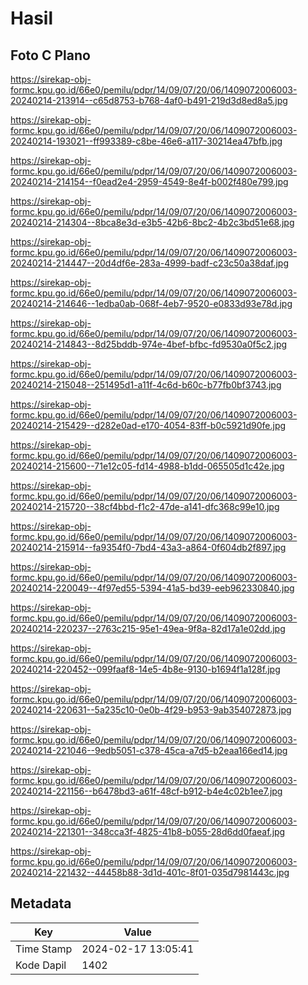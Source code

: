 # Hasil

## Foto C Plano

https://sirekap-obj-formc.kpu.go.id/66e0/pemilu/pdpr/14/09/07/20/06/1409072006003-20240214-213914--c65d8753-b768-4af0-b491-219d3d8ed8a5.jpg

https://sirekap-obj-formc.kpu.go.id/66e0/pemilu/pdpr/14/09/07/20/06/1409072006003-20240214-193021--ff993389-c8be-46e6-a117-30214ea47bfb.jpg

https://sirekap-obj-formc.kpu.go.id/66e0/pemilu/pdpr/14/09/07/20/06/1409072006003-20240214-214154--f0ead2e4-2959-4549-8e4f-b002f480e799.jpg

https://sirekap-obj-formc.kpu.go.id/66e0/pemilu/pdpr/14/09/07/20/06/1409072006003-20240214-214304--8bca8e3d-e3b5-42b6-8bc2-4b2c3bd51e68.jpg

https://sirekap-obj-formc.kpu.go.id/66e0/pemilu/pdpr/14/09/07/20/06/1409072006003-20240214-214447--20d4df6e-283a-4999-badf-c23c50a38daf.jpg

https://sirekap-obj-formc.kpu.go.id/66e0/pemilu/pdpr/14/09/07/20/06/1409072006003-20240214-214646--1edba0ab-068f-4eb7-9520-e0833d93e78d.jpg

https://sirekap-obj-formc.kpu.go.id/66e0/pemilu/pdpr/14/09/07/20/06/1409072006003-20240214-214843--8d25bddb-974e-4bef-bfbc-fd9530a0f5c2.jpg

https://sirekap-obj-formc.kpu.go.id/66e0/pemilu/pdpr/14/09/07/20/06/1409072006003-20240214-215048--251495d1-a11f-4c6d-b60c-b77fb0bf3743.jpg

https://sirekap-obj-formc.kpu.go.id/66e0/pemilu/pdpr/14/09/07/20/06/1409072006003-20240214-215429--d282e0ad-e170-4054-83ff-b0c5921d90fe.jpg

https://sirekap-obj-formc.kpu.go.id/66e0/pemilu/pdpr/14/09/07/20/06/1409072006003-20240214-215600--71e12c05-fd14-4988-b1dd-065505d1c42e.jpg

https://sirekap-obj-formc.kpu.go.id/66e0/pemilu/pdpr/14/09/07/20/06/1409072006003-20240214-215720--38cf4bbd-f1c2-47de-a141-dfc368c99e10.jpg

https://sirekap-obj-formc.kpu.go.id/66e0/pemilu/pdpr/14/09/07/20/06/1409072006003-20240214-215914--fa9354f0-7bd4-43a3-a864-0f604db2f897.jpg

https://sirekap-obj-formc.kpu.go.id/66e0/pemilu/pdpr/14/09/07/20/06/1409072006003-20240214-220049--4f97ed55-5394-41a5-bd39-eeb962330840.jpg

https://sirekap-obj-formc.kpu.go.id/66e0/pemilu/pdpr/14/09/07/20/06/1409072006003-20240214-220237--2763c215-95e1-49ea-9f8a-82d17a1e02dd.jpg

https://sirekap-obj-formc.kpu.go.id/66e0/pemilu/pdpr/14/09/07/20/06/1409072006003-20240214-220452--099faaf8-14e5-4b8e-9130-b1694f1a128f.jpg

https://sirekap-obj-formc.kpu.go.id/66e0/pemilu/pdpr/14/09/07/20/06/1409072006003-20240214-220631--5a235c10-0e0b-4f29-b953-9ab354072873.jpg

https://sirekap-obj-formc.kpu.go.id/66e0/pemilu/pdpr/14/09/07/20/06/1409072006003-20240214-221046--9edb5051-c378-45ca-a7d5-b2eaa166ed14.jpg

https://sirekap-obj-formc.kpu.go.id/66e0/pemilu/pdpr/14/09/07/20/06/1409072006003-20240214-221156--b6478bd3-a61f-48cf-b912-b4e4c02b1ee7.jpg

https://sirekap-obj-formc.kpu.go.id/66e0/pemilu/pdpr/14/09/07/20/06/1409072006003-20240214-221301--348cca3f-4825-41b8-b055-28d6dd0faeaf.jpg

https://sirekap-obj-formc.kpu.go.id/66e0/pemilu/pdpr/14/09/07/20/06/1409072006003-20240214-221432--44458b88-3d1d-401c-8f01-035d7981443c.jpg


## Metadata

| Key        | Value               |
| ---------- | ------------------- |
| Time Stamp | 2024-02-17 13:05:41 |
| Kode Dapil | 1402                |



